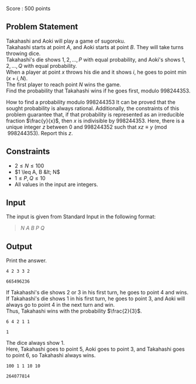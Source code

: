Score : $500$ points

## Problem Statement

Takahashi and Aoki will play a game of sugoroku.<br>
Takahashi starts at point $A$, and Aoki starts at point $B$. They will take turns throwing dice.<br>
Takahashi's die shows $1, 2, \ldots, P$ with equal probability, and Aoki's shows $1, 2, \ldots, Q$ with equal probability.<br>
When a player at point $x$ throws his die and it shows $i$, he goes to point $\min(x + i, N)$.<br>
The first player to reach point $N$ wins the game.<br>
Find the probability that Takahashi wins if he goes first, modulo $998244353$.

How to find a probability modulo $998244353$
It can be proved that the sought probability is always rational. Additionally, the constraints of this problem guarantee that, if that probability is represented as an irreducible fraction $\frac{y}{x}$, then $x$ is indivisible by $998244353$. 
Here, there is a unique integer $z$ between $0$ and $998244352$ such that $xz \equiv y \pmod {998244353}$. Report this $z$.

## Constraints

- $2 \leq N \leq 100$
- $1 \leq A, B &lt; N$
- $1 \leq P, Q \leq 10$
- All values in the input are integers.

## Input

The input is given from Standard Input in the following format:

> $N$ $A$ $B$ $P$ $Q$

## Output

Print the answer.

```input1
4 2 3 3 2
```

```output1
665496236
```

If Takahashi's die shows $2$ or $3$ in his first turn, he goes to point $4$ and wins.<br>
If Takahashi's die shows $1$ in his first turn, he goes to point $3$, and Aoki will always go to point $4$ in the next turn and win.<br>
Thus, Takahashi wins with the probability $\frac{2}{3}$.

```input2
6 4 2 1 1
```

```output2
1
```

The dice always show $1$.<br>
Here, Takahashi goes to point $5$, Aoki goes to point $3$, and Takahashi goes to point $6$, so Takahashi always wins.

```input3
100 1 1 10 10
```

```output3
264077814
```